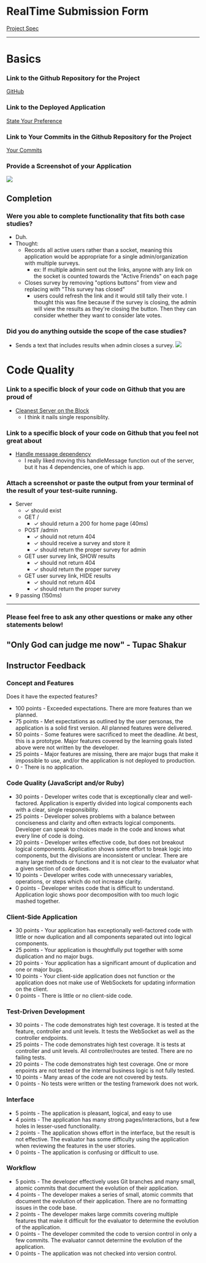 # RealTime Submission Form
[Project Spec](https://github.com/turingschool/curriculum/blob/master/source/projects/real_time.markdown)

------

# Basics

### Link to the Github Repository for the Project
[GitHub](https://github.com/stevepentler/RealTime)

### Link to the Deployed Application
[State Your Preference](https://state-your-preference.herokuapp.com/)

### Link to Your Commits in the Github Repository for the Project
[Your Commits](https://github.com/stevepentler/RealTime/commits/master)

### Provide a Screenshot of your Application
![](http://g.recordit.co/jCytnvwzFx.gif)

## Completion

### Were you able to complete functionality that fits both case studies?
- Duh.
- Thought:
    - Records all active users rather than a socket, meaning this application would be appropriate for a single admin/organization with multiple surveys.
        - ex: If multiple admin sent out the links, anyone with any link on the socket is counted towards the "Active Friends" on each page
    - Closes survey by removing "options buttons" from view and replacing with "This survey has closed"
        - users could refresh the link and it would still tally their vote. I thought this was fine because if the survey is closing, the admin will view the results as they're closing the button. Then they can consider whether they want to consider late votes.


### Did you do anything outside the scope of the case studies?
- Sends a text that includes results when admin closes a survey.
![](http://i.imgur.com/oJhRmM7.jpg)

# Code Quality

### Link to a specific block of your code on Github that you are proud of
- [Cleanest Server on the Block](https://github.com/stevepentler/RealTime/blob/master/server.js#L21-L58)
    - I think it nails single responsiblity.

### Link to a specific block of your code on Github that you feel not great about
- [Handle message dependency](https://github.com/stevepentler/RealTime/blob/master/server.js#L48)
    - I really liked moving this handleMessage function out of the server, but it has 4 dependencies, one of which is app.


### Attach a screenshot or paste the output from your terminal of the result of your test-suite running.
  - Server
    - ✓ should exist
    - GET /
        - ✓ should return a 200 for home page (40ms)
    - POST /admin
        - ✓ should not return 404
        - ✓ should receive a survey and store it
        - ✓ should return the proper survey for admin
    - GET user survey link, SHOW results
        - ✓ should not return 404
        - ✓ should return the proper survey
    - GET user survey link, HIDE results
        - ✓ should not return 404
        - ✓ should return the proper survey
- 9 passing (150ms)

-----

### Please feel free to ask any other questions or make any other statements below!

"Only God can judge me now" - Tupac Shakur
-----

## Instructor Feedback

### Concept and Features

Does it have the expected features?

* 100 points - Exceeded expectations. There are more features than we planned.
* 75 points - Met expectations as outlined by the user personas, the application is a solid first version. All planned features were delivered.
* 50 points - Some features were sacrificed to meet the deadline. At best, this is a prototype. Major features covered by the learning goals listed above were not written by the developer.
* 25 points - Major features are missing, there are major bugs that make it impossible to use, and/or the application is not deployed to production.
* 0 - There is no application.

### Code Quality (JavaScript and/or Ruby)

* 30 points - Developer writes code that is exceptionally clear and well-factored. Application is expertly divided into logical components each with a clear, single responsibility.
* 25 points - Developer solves problems with a balance between conciseness and clarity and often extracts logical components. Developer can speak to choices made in the code and knows what every line of code is doing.
* 20 points - Developer writes effective code, but does not breakout logical components. Application shows some effort to break logic into components, but the divisions are inconsistent or unclear. There are many large methods or functions and it is not clear to the evaluator what a given section of code does.
* 10 points - Developer writes code with unnecessary variables, operations, or steps which do not increase clarity.
* 0 points - Developer writes code that is difficult to understand. Application logic shows poor decomposition with too much logic mashed together.

### Client-Side Application

* 30 points - Your application has exceptionally well-factored code with little or now duplication and all components separated out into logical components.
* 25 points - Your application is thoughtfully put together with some duplication and no major bugs.
* 20 points - Your application has a significant amount of duplication and one or major bugs.
* 10 points - Your client-side application does not function or the application does not make use of WebSockets for updating information on the client.
* 0 points - There is little or no client-side code.

### Test-Driven Development

* 30 points - The code demonstrates high test coverage. It is tested at the feature, controller and unit levels. It tests the WebSocket as well as the controller endpoints.
* 25 points - The code demonstrates high test coverage. It is tests at controller and unit levels. All controller/routes are tested. There are no failing tests.
* 20 points - The code demonstrates high test coverage. One or more enpoints are not tested or the internal business logic is not fully tested.
* 10 points - Many areas of the code are not covered by tests.
* 0 points - No tests were written or the testing framework does not work.

### Interface

* 5 points - The application is pleasant, logical, and easy to use
* 4 points - The application has many strong pages/interactions, but a few holes in lesser-used functionality.
* 2 points - The application shows effort in the interface, but the result is not effective. The evaluator has some difficulty using the application when reviewing the features in the user stories.
* 0 points - The application is confusing or difficult to use.

### Workflow

* 5 points - The developer effectively uses Git branches and many small, atomic commits that document the evolution of their application.
* 4 points - The developer makes a series of small, atomic commits that document the evolution of their application. There are no formatting issues in the code base.
* 2 points - The developer makes large commits covering multiple features that make it difficult for the evaluator to determine the evolution of the application.
* 0 points - The developer commited the code to version control in only a few commits. The evaluator cannot determine the evolution of the application.
* 0 points - The application was not checked into version control.